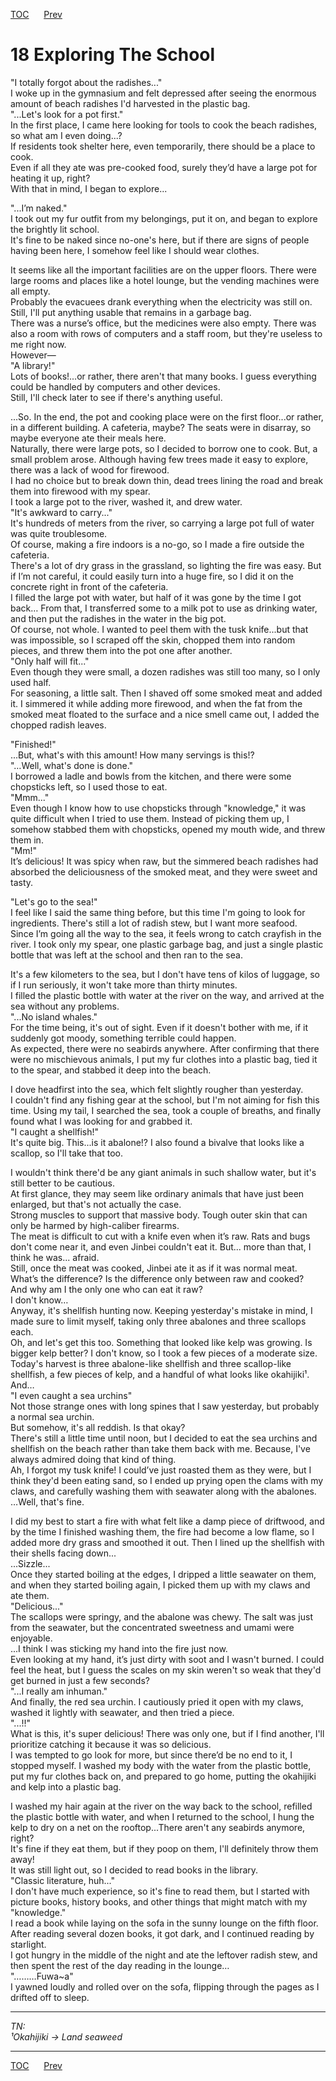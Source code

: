 [TOC](../readme.md)&nbsp;&nbsp;&nbsp;&nbsp;&nbsp;&nbsp;[Prev](section_0017.md)&nbsp;&nbsp;&nbsp;&nbsp;&nbsp;&nbsp;



# 18 Exploring The School

"I totally forgot about the radishes..."  
I woke up in the gymnasium and felt depressed after seeing the enormous
amount of beach radishes I'd harvested in the plastic bag.  
"...Let's look for a pot first."  
In the first place, I came here looking for tools to cook the beach
radishes, so what am I even doing...?  
If residents took shelter here, even temporarily, there should be a
place to cook.  
Even if all they ate was pre-cooked food, surely they’d have a large pot
for heating it up, right?  
With that in mind, I began to explore...  
  
"...I’m naked."  
I took out my fur outfit from my belongings, put it on, and began to
explore the brightly lit school.  
It's fine to be naked since no-one's here, but if there are signs of
people having been here, I somehow feel like I should wear clothes.  
  
It seems like all the important facilities are on the upper floors.
There were large rooms and places like a hotel lounge, but the vending
machines were all empty.  
Probably the evacuees drank everything when the electricity was still
on. Still, I'll put anything usable that remains in a garbage bag.  
There was a nurse’s office, but the medicines were also empty. There was
also a room with rows of computers and a staff room, but they're useless
to me right now.  
However—  
"A library!"  
Lots of books!...or rather, there aren't that many books. I guess
everything could be handled by computers and other devices.  
Still, I'll check later to see if there's anything useful.  
  
...So. In the end, the pot and cooking place were on the first
floor...or rather, in a different building. A cafeteria, maybe? The
seats were in disarray, so maybe everyone ate their meals here.  
Naturally, there were large pots, so I decided to borrow one to cook.
But, a small problem arose. Although having few trees made it easy to
explore, there was a lack of wood for firewood.  
I had no choice but to break down thin, dead trees lining the road and
break them into firewood with my spear.  
I took a large pot to the river, washed it, and drew water.  
"It's awkward to carry..."  
It's hundreds of meters from the river, so carrying a large pot full of
water was quite troublesome.  
Of course, making a fire indoors is a no-go, so I made a fire outside
the cafeteria.  
There's a lot of dry grass in the grassland, so lighting the fire was
easy. But if I’m not careful, it could easily turn into a huge fire, so
I did it on the concrete right in front of the cafeteria.  
I filled the large pot with water, but half of it was gone by the time I
got back… From that, I transferred some to a milk pot to use as drinking
water, and then put the radishes in the water in the big pot.  
Of course, not whole. I wanted to peel them with the tusk knife...but
that was impossible, so I scraped off the skin, chopped them into random
pieces, and threw them into the pot one after another.  
"Only half will fit..."  
Even though they were small, a dozen radishes was still too many, so I
only used half.  
For seasoning, a little salt. Then I shaved off some smoked meat and
added it. I simmered it while adding more firewood, and when the fat
from the smoked meat floated to the surface and a nice smell came out, I
added the chopped radish leaves.  
  
"Finished!"  
...But, what's with this amount! How many servings is this!?  
"…Well, what's done is done."  
I borrowed a ladle and bowls from the kitchen, and there were some
chopsticks left, so I used those to eat.  
"Mmm..."  
Even though I know how to use chopsticks through "knowledge," it was
quite difficult when I tried to use them. Instead of picking them up, I
somehow stabbed them with chopsticks, opened my mouth wide, and threw
them in.  
"Mm!"  
It’s delicious! It was spicy when raw, but the simmered beach radishes
had absorbed the deliciousness of the smoked meat, and they were sweet
and tasty.  
  
"Let's go to the sea!"  
I feel like I said the same thing before, but this time I'm going to
look for ingredients. There's still a lot of radish stew, but I want
more seafood.  
Since I’m going all the way to the sea, it feels wrong to catch crayfish
in the river. I took only my spear, one plastic garbage bag, and just a
single plastic bottle that was left at the school and then ran to the
sea.  
  
It's a few kilometers to the sea, but I don't have tens of kilos of
luggage, so if I run seriously, it won't take more than thirty
minutes.  
I filled the plastic bottle with water at the river on the way, and
arrived at the sea without any problems.  
"...No island whales."  
For the time being, it's out of sight. Even if it doesn't bother with
me, if it suddenly got moody, something terrible could happen.  
As expected, there were no seabirds anywhere. After confirming that
there were no mischievous animals, I put my fur clothes into a plastic
bag, tied it to the spear, and stabbed it deep into the beach.  
  
I dove headfirst into the sea, which felt slightly rougher than
yesterday.  
I couldn't find any fishing gear at the school, but I'm not aiming for
fish this time. Using my tail, I searched the sea, took a couple of
breaths, and finally found what I was looking for and grabbed it.  
"I caught a shellfish!"  
It's quite big. This...is it abalone!? I also found a bivalve that looks
like a scallop, so I'll take that too.  
  
I wouldn't think there'd be any giant animals in such shallow water, but
it's still better to be cautious.  
At first glance, they may seem like ordinary animals that have just been
enlarged, but that's not actually the case.  
Strong muscles to support that massive body. Tough outer skin that can
only be harmed by high-caliber firearms.  
The meat is difficult to cut with a knife even when it’s raw. Rats and
bugs don't come near it, and even Jinbei couldn't eat it. But... more
than that, I think he was... afraid.  
Still, once the meat was cooked, Jinbei ate it as if it was normal
meat.  
What’s the difference? Is the difference only between raw and cooked?  
And why am I the only one who can eat it raw?  
I don't know…  
Anyway, it's shellfish hunting now. Keeping yesterday's mistake in mind,
I made sure to limit myself, taking only three abalones and three
scallops each.  
Oh, and let's get this too. Something that looked like kelp was growing.
Is bigger kelp better? I don't know, so I took a few pieces of a
moderate size.  
Today's harvest is three abalone-like shellfish and three scallop-like
shellfish, a few pieces of kelp, and a handful of what looks like
okahijiki¹. And…  
"I even caught a sea urchins"  
Not those strange ones with long spines that I saw yesterday, but
probably a normal sea urchin.  
But somehow, it's all reddish. Is that okay?  
There's still a little time until noon, but I decided to eat the sea
urchins and shellfish on the beach rather than take them back with me.
Because, I've always admired doing that kind of thing.  
Ah, I forgot my tusk knife! I could’ve just roasted them as they were,
but I think they'd been eating sand, so I ended up prying open the clams
with my claws, and carefully washing them with seawater along with the
abalones. …Well, that's fine.  
  
I did my best to start a fire with what felt like a damp piece of
driftwood, and by the time I finished washing them, the fire had become
a low flame, so I added more dry grass and smoothed it out. Then I lined
up the shellfish with their shells facing down...  
...Sizzle...  
Once they started boiling at the edges, I dripped a little seawater on
them, and when they started boiling again, I picked them up with my
claws and ate them.  
"Delicious..."  
The scallops were springy, and the abalone was chewy. The salt was just
from the seawater, but the concentrated sweetness and umami were
enjoyable.  
...I think I was sticking my hand into the fire just now.  
Even looking at my hand, it’s just dirty with soot and I wasn't burned.
I could feel the heat, but I guess the scales on my skin weren't so weak
that they'd get burned in just a few seconds?  
"...I really am inhuman."  
And finally, the red sea urchin. I cautiously pried it open with my
claws, washed it lightly with seawater, and then tried a piece.  
"...!!"  
What is this, it's super delicious! There was only one, but if I find
another, I'll prioritize catching it because it was so delicious.  
I was tempted to go look for more, but since there’d be no end to it, I
stopped myself. I washed my body with the water from the plastic bottle,
put my fur clothes back on, and prepared to go home, putting the
okahijiki and kelp into a plastic bag.  
  
I washed my hair again at the river on the way back to the school,
refilled the plastic bottle with water, and when I returned to the
school, I hung the kelp to dry on a net on the rooftop...There aren't
any seabirds anymore, right?  
It's fine if they eat them, but if they poop on them, I'll definitely
throw them away!  
It was still light out, so I decided to read books in the library.  
"Classic literature, huh..."  
I don't have much experience, so it's fine to read them, but I started
with picture books, history books, and other things that might match
with my "knowledge."  
I read a book while laying on the sofa in the sunny lounge on the fifth
floor.  
After reading several dozen books, it got dark, and I continued reading
by starlight.  
I got hungry in the middle of the night and ate the leftover radish
stew, and then spent the rest of the day reading in the lounge…  
"………Fuwa~a"  
I yawned loudly and rolled over on the sofa, flipping through the pages
as I drifted off to sleep.  
  
  
  

------------------------------------------------------------------------

*TN:  
¹Okahijiki -\> Land seaweed*  
  


---
[TOC](../readme.md)&nbsp;&nbsp;&nbsp;&nbsp;&nbsp;&nbsp;[Prev](section_0017.md)&nbsp;&nbsp;&nbsp;&nbsp;&nbsp;&nbsp;

